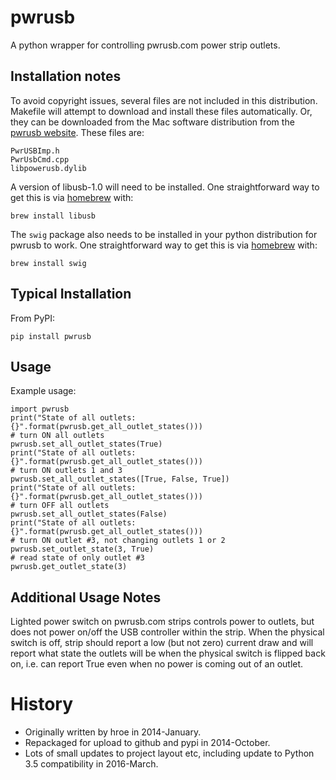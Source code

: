 
# pwrusb

A python wrapper for controlling pwrusb.com power strip outlets.

## Installation notes

To avoid copyright issues, several files are not included in this distribution.  Makefile will attempt to download and install these files automatically.  Or, they can be downloaded from the Mac software distribution from the [pwrusb website](http://www.pwrusb.com/downloads.html).  These files are:
    
    PwrUSBImp.h
    PwrUsbCmd.cpp
    libpowerusb.dylib

A version of libusb-1.0 will need to be installed.  One straightforward way to get this is via [homebrew](http://brew.sh/) with:

    brew install libusb
        
The `swig` package also needs to be installed in your python distribution for pwrusb to work. One straightforward way to get this is via [homebrew](http://brew.sh/) with:

    brew install swig
    
## Typical Installation

From PyPI:

    pip install pwrusb

## Usage

Example usage:

    import pwrusb
    print("State of all outlets: {}".format(pwrusb.get_all_outlet_states()))
    # turn ON all outlets
    pwrusb.set_all_outlet_states(True)
    print("State of all outlets: {}".format(pwrusb.get_all_outlet_states()))
    # turn ON outlets 1 and 3
    pwrusb.set_all_outlet_states([True, False, True])
    print("State of all outlets: {}".format(pwrusb.get_all_outlet_states()))
    # turn OFF all outlets
    pwrusb.set_all_outlet_states(False)
    print("State of all outlets: {}".format(pwrusb.get_all_outlet_states()))
    # turn ON outlet #3, not changing outlets 1 or 2
    pwrusb.set_outlet_state(3, True)
    # read state of only outlet #3
    pwrusb.get_outlet_state(3)
    
## Additional Usage Notes

Lighted power switch on pwrusb.com strips controls power to outlets, but does not power on/off the USB controller within the strip.  When the physical switch is off, strip should report a low (but not zero) current draw and will report what state the outlets will be when the physical switch is flipped back on, i.e. can report True even when no power is coming out of an outlet.

# History

- Originally written by hroe in 2014-January.
- Repackaged for upload to github and pypi in 2014-October.
- Lots of small updates to project layout etc, including update to Python 3.5 compatibility in 2016-March.